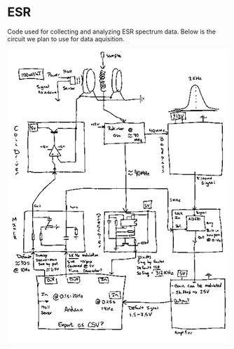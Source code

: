 # ESR
Code used for collecting and analyzing ESR spectrum data. Below is the circuit we plan to use for data aquisition. 

![](https://github.com/Rybread30/ESR/blob/main/ESR%20setup%20Circuit%20.png)
